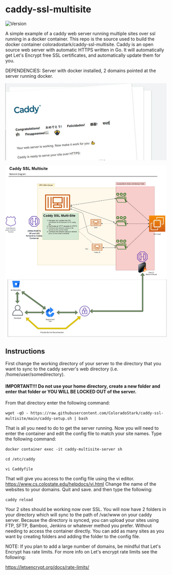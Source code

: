 # caddy-ssl-multisite

![Version](https://img.shields.io/github/v/release/ColoradoStark/caddy-ssl-multisite)

A simple example of a caddy web server running multiple sites over ssl running in a docker container. This repo is the source used to build the docker container coloradostark/caddy-ssl-multisite. Caddy is an open source web server with automatic HTTPS written in Go. It will automatically get Let's Encrypt free SSL certificates, and automatically update them for you.  

DEPENDENCIES: Server with docker installed, 2 domains pointed at the server running docker.

![Screenshot](https://github.com/ColoradoStark/caddy-ssl-multisite/raw/main/caddy.jpg)

![Diagram](https://github.com/ColoradoStark/caddy-ssl-multisite/raw/main/diagram.jpg)

## Instructions

First change the working directory of your server to the directory that you want to sync to the caddy server's web directory (i.e. /home/user/somedirectory).  
#### IMPORTANT!!! Do not use your home directory, create a new folder and enter that folder or YOU WILL BE LOCKED OUT of the server. 
From that directory enter the following command:

```wget -qO - https://raw.githubusercontent.com/ColoradoStark/caddy-ssl-multisite/main/caddy-setup.sh | bash```

That is all you need to do to get the server running. Now you will need to enter the container and edit the config file to match your site names. Type the following command:

```docker container exec -it caddy-multisite-server sh```

```cd /etc/caddy```

```vi Caddyfile```

That will give you access to the config file using the vi editor. https://www.cs.colostate.edu/helpdocs/vi.html Change the name of the websites to your domains. Quit and save. and then type the following:

```caddy reload```

Your 2 sites should be working now over SSL.  You will now have 2 folders in your directory which will sync to the path of /var/www on your caddy server. Because the directory is synced, you can upload your sites using FTP, SFTP, Bamboo, Jenkins or whatever method you prefer. Without needing to access the container directly.  You can add as many sites as you want by creating folders and adding the folder to the config file.  

NOTE: If you plan to add a large number of domains, be mindful that Let's Encrypt has rate limits. For more info on Let's encrypt rate limits see the following:

https://letsencrypt.org/docs/rate-limits/
